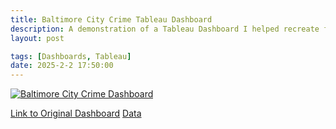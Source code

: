 ```yaml
---
title: Baltimore City Crime Tableau Dashboard
description: A demonstration of a Tableau Dashboard I helped recreate for a Data Visualization class.
layout: post

tags: [Dashboards, Tableau]
date: 2025-2-2 17:50:00
---
```


<div class='tableauPlaceholder' id='viz1738606875036' style='position: relative; width: 100%; max-width: 1016px;'>
    <noscript>
        <a href='https://public.tableau.com/views/baltimorecrime_17386063823820/BaltimoreCityCrimeDashboard'>
            <img alt='Baltimore City Crime Dashboard' src='https://public.tableau.com/static/images/ba/baltimorecrime_17386063823820/BaltimoreCityCrimeDashboard/1.png' style='border: none;' />
        </a>
    </noscript>
    <object class='tableauViz' style='width: 130%; height: 1050px; display: none;'>
        <param name='host_url' value='https://public.tableau.com/' />
        <param name='embed_code_version' value='3' />
        <param name='site_root' value='' />
        <param name='name' value='baltimorecrime_17386063823820/BaltimoreCityCrimeDashboard' />
        <param name='tabs' value='no' />
        <param name='toolbar' value='yes' />
        <param name='static_image' value='https://public.tableau.com/static/images/ba/baltimorecrime_17386063823820/BaltimoreCityCrimeDashboard/1.png' />
        <param name='animate_transition' value='yes' />
        <param name='display_static_image' value='yes' />
        <param name='display_spinner' value='yes' />
        <param name='display_overlay' value='yes' />
        <param name='display_count' value='yes' />
        <param name='language' value='en-US' />
    </object>
</div>

<script type='text/javascript'>
    document.addEventListener('DOMContentLoaded', function() {
        var scriptElement = document.createElement('script');
        scriptElement.src = 'https://public.tableau.com/javascripts/api/viz_v1.js';
        document.body.appendChild(scriptElement);
    });
</script>


[Link to Original Dashboard](https://app.powerbigov.us/view?r=eyJrIjoiZjcyZDY5NWYtNTBlZS00OTg0LTgyNDQtOWYwMDEyOGI5Y2M1IiwidCI6IjMxMmNiMTI2LWM2YWUtNGZjMi04MDBkLTMxOGU2NzljZTZjNyJ9&pageName=ReportSectionb1fa0cb3c370416927ba)
[Data](https://data.baltimorecity.gov/datasets/baltimore::nibrs-group-a-crime-data/about)